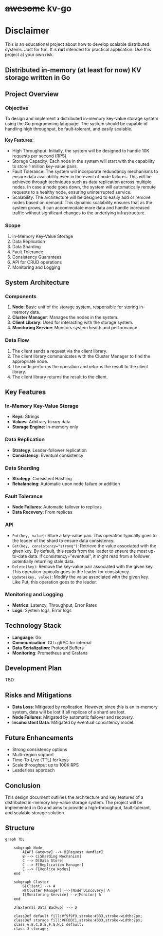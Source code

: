 # ~~awesome~~ kv-go

# Disclaimer
This is an educational project about how to develop scalable distributed systems. Just for fun. It is **not** intended for practical application. Use this project at your own risk.

## Distributed in-memory (at least for now) KV storage written in Go

## Project Overview

### Objective

To design and implement a distributed in-memory key-value storage system using the Go programming language. 
The system should be capable of handling high throughput, be fault-tolerant, and easily scalable. 

#### Key Features:
* High Throughput: Initially, the system will be designed to handle 10K requests per second (RPS).
* Storage Capacity: Each node in the system will start with the capability to store 1 million key-value pairs.
* Fault Tolerance: The system will incorporate redundancy mechanisms to ensure data availability even in the event of node failures. This will be achieved through techniques such as data replication across multiple nodes. In case a node goes down, the system will automatically reroute requests to a healthy node, ensuring uninterrupted service.
* Scalability: The architecture will be designed to easily add or remove nodes based on demand. This dynamic scalability ensures that as the system grows, it can accommodate more data and handle increased traffic without significant changes to the underlying infrastructure.

### Scope

1. In-Memory Key-Value Storage
2. Data Replication
3. Data Sharding
4. Fault Tolerance
5. Consistency Guarantees
6. API for CRUD operations
7. Monitoring and Logging

## System Architecture

### Components

1. **Node**: Basic unit of the storage system, responsible for storing in-memory data.
2. **Cluster Manager**: Manages the nodes in the system.
3. **Client Library**: Used for interacting with the storage system.
4. **Monitoring Service**: Monitors system health and performance.

### Data Flow

1. The client sends a request via the client library.
2. The client library communicates with the Cluster Manager to find the appropriate node.
3. The node performs the operation and returns the result to the client library.
4. The client library returns the result to the client.

## Key Features

### In-Memory Key-Value Storage

- **Keys**: Strings
- **Values**: Arbitrary binary data
- **Storage Engine**: In-memory only

### Data Replication

- **Strategy**: Leader-follower replication
- **Consistency**: Eventual consistency

### Data Sharding

- **Strategy**: Consistent Hashing
- **Rebalancing**: Automatic upon node failure or addition

### Fault Tolerance

- **Node Failures**: Automatic failover to replicas
- **Data Recovery**: From replicas

### API
- `Put(key, value)`: Store a key-value pair. This operation typically goes to the leader of the shard to ensure data consistency.
- `Get(key, consistency="strong")`: Retrieve the value associated with the given key. By default, this reads from the leader to ensure the most up-to-date data. If consistency="eventual", it might read from a follower, potentially returning stale data.
- `Delete(key)`: Remove the key-value pair associated with the given key. This operation typically goes to the leader for consistency.
- `Update(key, value)`: Modify the value associated with the given key. Like Put, this operation goes to the leader.

### Monitoring and Logging

- **Metrics**: Latency, Throughput, Error Rates
- **Logs**: System logs, Error logs

## Technology Stack

- **Language**: Go
- **Communication**: CLI+gRPC for internal
- **Data Serialization**: Protocol Buffers
- **Monitoring**: Prometheus and Grafana

## Development Plan

TBD

## Risks and Mitigations

- **Data Loss**: Mitigated by replication. However, since this is an in-memory system, data will be lost if all replicas of a shard are lost.
- **Node Failures**: Mitigated by automatic failover and recovery.
- **Inconsistent Data**: Mitigated by eventual consistency model.

## Future Enhancements

* Strong consistency options
* Multi-region support
* Time-To-Live (TTL) for keys
* Scale throughput up to 100K RPS
* Leaderless approach

## Conclusion

This design document outlines the architecture and key features of a distributed in-memory key-value storage system. The project will be implemented in Go and aims to provide a high-throughput, fault-tolerant, and scalable storage solution.

## Structure

```mermaid
graph TD;

    subgraph Node
        A[API Gateway] --> B[Request Handler]
        B --> C[Sharding Mechanism]
        C --> D[Data Store]
        C --> E[Replication Manager]
        E --> F[Replica Nodes]
    end

    subgraph Cluster
        G[Client] --> A
        H[Cluster Manager] -->|Node Discovery| A
        I[Monitoring Service] -->|Monitor| A
    end

    J[External Data Backup] --> D

    classDef default fill:#f9f9f9,stroke:#333,stroke-width:2px;
    classDef storage fill:#FFDDC1,stroke:#333,stroke-width:2px;
    class A,B,C,D,E,F,G,H,I default;
    class J storage;
```
